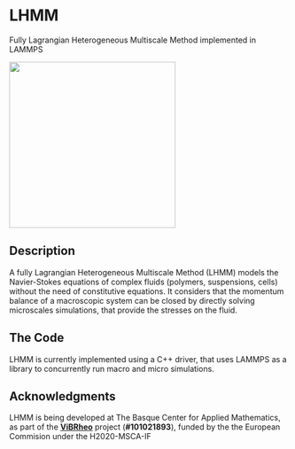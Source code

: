 # LHMM
Fully Lagrangian Heterogeneous Multiscale Method implemented in LAMMPS 

<img src="https://github.com/nmorenoch/LHMM/tree/main/docs/figs/lhmm3.png" width="300">

## Description

A fully Lagrangian Heterogeneous Multiscale Method (LHMM) models the Navier-Stokes equations of complex fluids (polymers, suspensions, cells) without the need of constitutive equations. It considers that the momentum balance of a macroscopic system can be closed by directly solving microscales simulations, that provide the stresses on the fluid. 
    

## The Code
 LHMM is currently implemented using a C++ driver, that uses LAMMPS as a library to concurrently run macro and micro simulations. 

## Acknowledgments 

LHMM is being developed at The Basque Center for Applied Mathematics, as part of the [**ViBRheo**](https://vibrheo.bcamath.org/) project (**#101021893**), funded by the the European Commision under the H2020-MSCA-IF